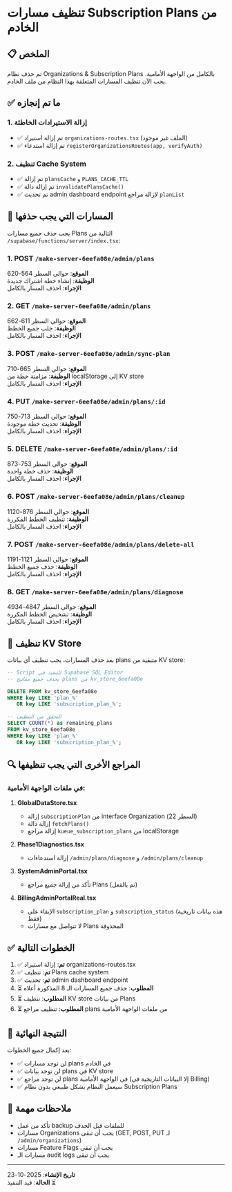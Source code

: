 # تنظيف مسارات Subscription Plans من الخادم

## 📋 الملخص
تم حذف نظام Organizations & Subscription Plans بالكامل من الواجهة الأمامية. يجب الآن تنظيف المسارات المتعلقة بهذا النظام من ملف الخادم.

## ✅ ما تم إنجازه

### 1. إزالة الاستيرادات الخاطئة
- ✅ تم إزالة استيراد `organizations-routes.tsx` (الملف غير موجود)
- ✅ تم إزالة استدعاء `registerOrganizationsRoutes(app, verifyAuth)`

### 2. تنظيف Cache System
- ✅ تم إزالة `plansCache` و `PLANS_CACHE_TTL`
- ✅ تم إزالة دالة `invalidatePlansCache()`
- ✅ تم تحديث admin dashboard endpoint لإزالة مراجع `planList`

## 🚨 المسارات التي يجب حذفها

يجب حذف جميع مسارات Plans التالية من `/supabase/functions/server/index.tsx`:

### 1. POST `/make-server-6eefa08e/admin/plans`
**الموقع**: حوالي السطر 564-620  
**الوظيفة**: إنشاء خطة اشتراك جديدة  
**الإجراء**: احذف المسار بالكامل

### 2. GET `/make-server-6eefa08e/admin/plans`
**الموقع**: حوالي السطر 611-662  
**الوظيفة**: جلب جميع الخطط  
**الإجراء**: احذف المسار بالكامل

### 3. POST `/make-server-6eefa08e/admin/sync-plan`
**الموقع**: حوالي السطر 665-710  
**الوظيفة**: مزامنة خطة من localStorage إلى KV store  
**الإجراء**: احذف المسار بالكامل

### 4. PUT `/make-server-6eefa08e/admin/plans/:id`
**الموقع**: حوالي السطر 713-750  
**الوظيفة**: تحديث خطة موجودة  
**الإجراء**: احذف المسار بالكامل

### 5. DELETE `/make-server-6eefa08e/admin/plans/:id`
**الموقع**: حوالي السطر 753-873  
**الوظيفة**: حذف خطة واحدة  
**الإجراء**: احذف المسار بالكامل

### 6. POST `/make-server-6eefa08e/admin/plans/cleanup`
**الموقع**: حوالي السطر 876-1120  
**الوظيفة**: تنظيف الخطط المكررة  
**الإجراء**: احذف المسار بالكامل

### 7. POST `/make-server-6eefa08e/admin/plans/delete-all`
**الموقع**: حوالي السطر 1121-1191  
**الوظيفة**: حذف جميع الخطط  
**الإجراء**: احذف المسار بالكامل

### 8. GET `/make-server-6eefa08e/admin/plans/diagnose`
**الموقع**: حوالي السطر 4847-4934  
**الوظيفة**: تشخيص الخطط المكررة  
**الإجراء**: احذف المسار بالكامل

## 📝 تنظيف KV Store

بعد حذف المسارات، يجب تنظيف أي بيانات plans متبقية من KV store:

```sql
-- Script للتنفيذ في Supabase SQL Editor
-- يحذف جميع مفاتيح plans من kv_store_6eefa08e

DELETE FROM kv_store_6eefa08e 
WHERE key LIKE 'plan_%' 
   OR key LIKE 'subscription_plan_%';

-- التحقق من التنظيف
SELECT COUNT(*) as remaining_plans
FROM kv_store_6eefa08e 
WHERE key LIKE 'plan_%' 
   OR key LIKE 'subscription_plan_%';
```

## 🔍 المراجع الأخرى التي يجب تنظيفها

### في ملفات الواجهة الأمامية:

1. **GlobalDataStore.tsx**
   - إزالة `subscriptionPlan` من interface Organization (السطر 22)
   - إزالة دالة `fetchPlans()` 
   - إزالة مراجع `kueue_subscription_plans` من localStorage

2. **Phase1Diagnostics.tsx**
   - إزالة استدعاءات `/admin/plans/diagnose` و `/admin/plans/cleanup`

3. **SystemAdminPortal.tsx**
   - تأكد من إزالة جميع مراجع Plans (تم بالفعل)

4. **BillingAdminPortalReal.tsx**
   - الإبقاء على `subscription_plan` و `subscription_status` (هذه بيانات تاريخية فقط)
   - لا تتواصل مع مسارات Plans المحذوفة

## ✅ الخطوات التالية

1. ✅ **تم**: إزالة استيراد organizations-routes.tsx
2. ✅ **تم**: تنظيف Plans cache system  
3. ✅ **تم**: تحديث admin dashboard endpoint
4. ⏳ **المطلوب**: حذف جميع المسارات الـ 8 المذكورة أعلاه
5. ⏳ **المطلوب**: تنظيف KV store من بيانات Plans
6. ⏳ **المطلوب**: تنظيف مراجع plans من ملفات الواجهة الأمامية

## 🎯 النتيجة النهائية

بعد إكمال جميع الخطوات:
- ✅ لن توجد مسارات plans في الخادم
- ✅ لن توجد بيانات plans في KV store
- ✅ لن توجد مراجع plans في الواجهة الأمامية (إلا البيانات التاريخية في Billing)
- ✅ سيعمل النظام بشكل طبيعي بدون نظام Subscription Plans

## 📌 ملاحظات مهمة

- تأكد من عمل backup للملفات قبل الحذف
- مسارات Organizations يجب أن تبقى (GET, POST, PUT لـ `/admin/organizations`)
- مسارات Feature Flags يجب أن تبقى
- مسارات الـ audit logs يجب أن تبقى

---

**تاريخ الإنشاء**: 2025-10-23  
**الحالة**: قيد التنفيذ ⏳
